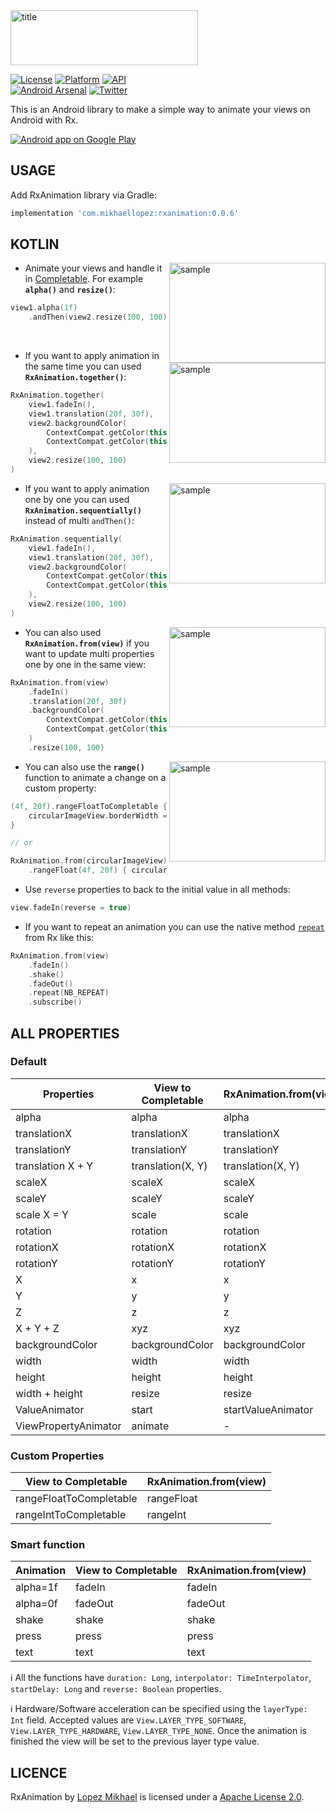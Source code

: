 <img src="/preview/title.gif" alt="title" title="title" width="300" height="87.8" />

[![License](https://img.shields.io/badge/License-Apache%202.0-blue.svg)](https://opensource.org/licenses/Apache-2.0)
[![Platform](https://img.shields.io/badge/platform-android-green.svg)](http://developer.android.com/index.html)
[![API](https://img.shields.io/badge/API-16%2B-brightgreen.svg?style=flat)](https://android-arsenal.com/api?level=16)
<br>
[![Android Arsenal](https://img.shields.io/badge/Android%20Arsenal-RxAnimation-lightgrey.svg?style=flat)](https://android-arsenal.com/details/1/7736)
[![Twitter](https://img.shields.io/badge/Twitter-@LopezMikhael-blue.svg?style=flat)](http://twitter.com/lopezmikhael)

This is an Android library to make a simple way to animate your views on Android with Rx.

<a href="https://play.google.com/store/apps/details?id=com.mikhaellopez.lopspower">
  <img alt="Android app on Google Play" src="https://developer.android.com/images/brand/en_app_rgb_wo_45.png" />
</a>

USAGE
-----

Add RxAnimation library via Gradle:

```groovy
implementation 'com.mikhaellopez:rxanimation:0.0.6'
```

KOTLIN
-----

<img src="/preview/0.gif" alt="sample" title="sample" width="250" height="160" align="right" />

-   Animate your views and handle it in [Completable](http://reactivex.io/RxJava/2.x/javadoc/io/reactivex/Completable.html). For example **`alpha()`** and **`resize()`**:

```kotlin
view1.alpha(1f)
    .andThen(view2.resize(100, 100))
```

<br/>

<img src="/preview/1.gif" alt="sample" title="sample" width="250" height="160" align="right" />

-   If you want to apply animation in the same time you can used **`RxAnimation.together()`**:

```kotlin
RxAnimation.together(
    view1.fadeIn(),
    view1.translation(20f, 30f),
    view2.backgroundColor(
        ContextCompat.getColor(this, R.color.accent),
        ContextCompat.getColor(this, R.color.primary)
    ),
    view2.resize(100, 100)
)
```

<img src="/preview/2.gif" alt="sample" title="sample" width="250" height="160" align="right" />

-   If you want to apply animation one by one you can used **`RxAnimation.sequentially()`** instead of multi `andThen()`:

```kotlin
RxAnimation.sequentially(
    view1.fadeIn(),
    view1.translation(20f, 30f),
    view2.backgroundColor(
        ContextCompat.getColor(this, R.color.accent),
        ContextCompat.getColor(this, R.color.primary)
    ),
    view2.resize(100, 100)
)
```

<img src="/preview/3.gif" alt="sample" title="sample" width="250" height="160" align="right" />

-   You can also used **`RxAnimation.from(view)`** if you want to update multi properties one by one in the same view:

```kotlin
RxAnimation.from(view)
    .fadeIn()
    .translation(20f, 30f)
    .backgroundColor(
        ContextCompat.getColor(this, R.color.accent),
        ContextCompat.getColor(this, R.color.primary)
    )
    .resize(100, 100)
```

<img src="/preview/4.gif" alt="sample" title="sample" width="250" height="160" align="right" />

-   You can also use the **`range()`** function to animate a change on a custom property:

```kotlin
(4f, 20f).rangeFloatToCompletable { 
    circularImageView.borderWidth = it 
}

// or

RxAnimation.from(circularImageView)
    .rangeFloat(4f, 20f) { circularImageView.borderWidth = it }
```

-   Use `reverse` properties to back to the initial value in all methods:

```kotlin
view.fadeIn(reverse = true)
```

-   If you want to repeat an animation you can use the native method [`repeat`](http://reactivex.io/documentation/operators/repeat.html) from Rx like this:

```kotlin
RxAnimation.from(view)
    .fadeIn()
    .shake()
    .fadeOut()
    .repeat(NB_REPEAT)
    .subscribe()
```

ALL PROPERTIES
-----

### Default

| Properties           | View to Completable | RxAnimation.from(view) |
| -------------------- | ------------------- | ---------------------- |
| alpha                | alpha               | alpha                  |
| translationX         | translationX        | translationX           |
| translationY         | translationY        | translationY           |
| translation X + Y    | translation(X, Y)   | translation(X, Y)      |
| scaleX               | scaleX              | scaleX                 |
| scaleY               | scaleY              | scaleY                 |
| scale X = Y          | scale               | scale                  |
| rotation             | rotation            | rotation               |
| rotationX            | rotationX           | rotationX              |
| rotationY            | rotationY           | rotationY              |
| X                    | x                   | x                      |
| Y                    | y                   | y                      |
| Z                    | z                   | z                      |
| X + Y + Z            | xyz                 | xyz                    |
| backgroundColor      | backgroundColor     | backgroundColor        |
| width                | width               | width                  |
| height               | height              | height                 |
| width + height       | resize              | resize                 |
| ValueAnimator        | start               | startValueAnimator     |
| ViewPropertyAnimator | animate             | -                      |

### Custom Properties

| View to Completable     | RxAnimation.from(view) |
| ----------------------- | ---------------------- |
| rangeFloatToCompletable | rangeFloat             |
| rangeIntToCompletable   | rangeInt               |

### Smart function

| Animation | View to Completable | RxAnimation.from(view) |
| --------- | ------------------- | ---------------------- |
| alpha=1f  | fadeIn              | fadeIn                 |
| alpha=0f  | fadeOut             | fadeOut                |
| shake     | shake               | shake                  |
| press     | press               | press                  |
| text      | text                | text                   |

:information_source: All the functions have `duration: Long`, `interpolator: TimeInterpolator`, `startDelay: Long` and `reverse: Boolean` properties.

:information_source: Hardware/Software acceleration can be specified using the `layerType: Int` field. Accepted values are `View.LAYER_TYPE_SOFTWARE`, `View.LAYER_TYPE_HARDWARE`, `View.LAYER_TYPE_NONE`. Once the animation is finished the view will be set to the previous layer type value.
 
LICENCE
-----

RxAnimation by [Lopez Mikhael](http://mikhaellopez.com/) is licensed under a [Apache License 2.0](http://www.apache.org/licenses/LICENSE-2.0).
